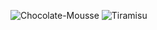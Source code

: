 ![Chocolate-Mousse](https://images.unsplash.com/photo-1602513902411-40bc2cf5044a?q=80&w=1935&auto=format&fit=crop&ixlib=rb-4.0.3&ixid=M3wxMjA3fDB8MHxwaG90by1wYWdlfHx8fGVufDB8fHx8fA%3D%3D)
![Tiramisu](https://media.istockphoto.com/id/1422163265/photo/tiramisu.jpg?s=2048x2048&w=is&k=20&c=pyFBEw3fRsxc7DFaI4YLRrXbq8gsIWXGy8utcAY6AWs=)
